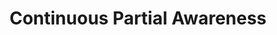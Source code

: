 ---
ee_id: '49'
site: '1'
type: '2'
long_id: 2008-020 Continuous Partial Awareness (Performance)
url: 2008-020-continuous-partial-awareness-performance
title: Continuous Partial Awareness
year: '2008'
medium: Lecture
commission:
dims:
pitch: "​Performance listing some ideas for projects."
ps:
live_url:
related: "[70] [2009-049-continuous-partial-awareness-pdf] 2009-049 Continuous Partial
  Awareness (PDF)"
youtube:
imgs: 2008-020-Continuous-Play-Perf-View-2-database-IH.jpg
subheading: "(Performance)"
display_year: '2008'
download:
add_credit:
add_credits:
related_code:
layout: things-i-made
---